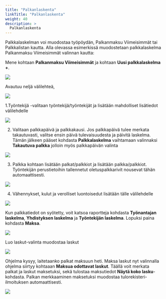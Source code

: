 ```yaml
---
title: "Palkanlaskenta"
linkTitle: "Palkanlaskenta"
weight: 40
description: >
  Palkanlaskenta
---
```


Palkkalaskelman voi muodostaa työpöydän, Palkanmaksu Viimeisimmät tai Palkkalistan kautta.
Alla olevassa esimerkissä muodostetaan palkkalaskelma Palkanmaksu Viimeisimmät valinnan kautta:

Mene kohtaan **Palkanmaksu Viimeisimmät** ja kohtaan **Uusi palkkalaskelma +**.

![](/img/fi/lisaosa/palkat/laskenta1.png)

Avautuu neljä välilehteä,

![](/img/fi/lisaosa/palkat/laskenta2.png)

1.Työntekijä -valitaan työntekijä/työntekijät ja lisätään mahdolliset lisätiedot välilehdelle

![](/img/fi/lisaosa/palkat/laskenta3.png)


2. Valitaan palkkapäivä ja palkkakausi. Jos palkkapäivä tulee merkata takautuvasti, valitse ensin päivä tulevaisuudesta ja päivitä laskelma. Tämän jälkeen pääset kohdasta **Palkkalaskelma** vaihtamaan valinnaksi **Takautuva palkka** jolloin myös palkkapäivän valinta

![](/img/fi/lisaosa/palkat/laskenta4.png)

3. Palkka kohtaan lisätään palkat/palkkiot ja lisätään palkka/palkkiot. Työntekijän perustietoihin tallennetut oletuspalkkarivit nousevat tähän automaattisesti.

![](/img/fi/lisaosa/palkat/laskenta5.png)


4. Vähennykset, kulut ja verolliset luontoisedut lisätään tälle välilehdelle

![](/img/fi/lisaosa/palkat/laskenta6.png)


Kun palkkatiedot on syötetty, voit katsoa raportteja kohdasta **Työnantajan laskelma**, **Yhdistyksen laskelma** ja **Työntekijän laskelma**.
Lopuksi paina kohdasta **Maksa**.

![](/img/fi/lisaosa/palkat/laskenta7.png)

Luo laskut-valinta muodostaa laskut

![](/img/fi/lisaosa/palkat/laskenta8.png)

Ohjelma kysyy, laitetaanko palkat maksuun heti. 
Maksa laskut nyt valinnalla ohjelma siirtyy kohtaaan **Maksua odottavat laskut**.
Täällä voit merkata palkat ja laskut maksetuksi, sekä tulostaa maksutiedot **Näytä koko lasku**-kohdasta.
Palkan merkkaaminen maksetuksi muodostaa tulorekisteri-ilmoituksen automaattisesti.

![](/img/fi/lisaosa/palkat/laskenta9.png)

